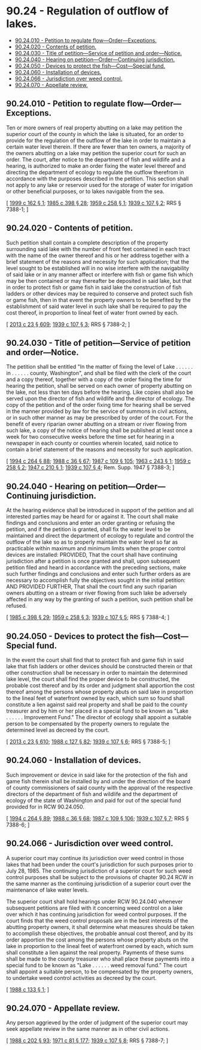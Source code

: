 # 90.24 - Regulation of outflow of lakes.
* [90.24.010 - Petition to regulate flow—Order—Exceptions.](#9024010---petition-to-regulate-floworderexceptions)
* [90.24.020 - Contents of petition.](#9024020---contents-of-petition)
* [90.24.030 - Title of petition—Service of petition and order—Notice.](#9024030---title-of-petitionservice-of-petition-and-ordernotice)
* [90.24.040 - Hearing on petition—Order—Continuing jurisdiction.](#9024040---hearing-on-petitionordercontinuing-jurisdiction)
* [90.24.050 - Devices to protect the fish—Cost—Special fund.](#9024050---devices-to-protect-the-fishcostspecial-fund)
* [90.24.060 - Installation of devices.](#9024060---installation-of-devices)
* [90.24.066 - Jurisdiction over weed control.](#9024066---jurisdiction-over-weed-control)
* [90.24.070 - Appellate review.](#9024070---appellate-review)
## 90.24.010 - Petition to regulate flow—Order—Exceptions.
Ten or more owners of real property abutting on a lake may petition the superior court of the county in which the lake is situated, for an order to provide for the regulation of the outflow of the lake in order to maintain a certain water level therein. If there are fewer than ten owners, a majority of the owners abutting on a lake may petition the superior court for such an order. The court, after notice to the department of fish and wildlife and a hearing, is authorized to make an order fixing the water level thereof and directing the department of ecology to regulate the outflow therefrom in accordance with the purposes described in the petition. This section shall not apply to any lake or reservoir used for the storage of water for irrigation or other beneficial purposes, or to lakes navigable from the sea.

\[ [1999 c 162 § 1](http://lawfilesext.leg.wa.gov/biennium/1999-00/Pdf/Bills/Session%20Laws/House/1744-S.SL.pdf?cite=1999%20c%20162%20§%201); [1985 c 398 § 28](http://leg.wa.gov/CodeReviser/documents/sessionlaw/1985c398.pdf?cite=1985%20c%20398%20§%2028); [1959 c 258 § 1](http://leg.wa.gov/CodeReviser/documents/sessionlaw/1959c258.pdf?cite=1959%20c%20258%20§%201); [1939 c 107 § 2](http://leg.wa.gov/CodeReviser/documents/sessionlaw/1939c107.pdf?cite=1939%20c%20107%20§%202); RRS § 7388-1; \]

## 90.24.020 - Contents of petition.
Such petition shall contain a complete description of the property surrounding said lake with the number of front feet contained in each tract with the name of the owner thereof and his or her address together with a brief statement of the reasons and necessity for such application; that the level sought to be established will in no wise interfere with the navigability of said lake or in any manner affect or interfere with fish or game fish which may be then contained or may thereafter be deposited in said lake, but that in order to protect fish or game fish in said lake the construction of fish ladders or other devices may be required to conserve and protect such fish or game fish, then in that event the property owners to be benefited by the establishment of said water level in such lake shall be required to pay the cost thereof, in proportion to lineal feet of water front owned by each.

\[ [2013 c 23 § 609](http://lawfilesext.leg.wa.gov/biennium/2013-14/Pdf/Bills/Session%20Laws/Senate/5077-S.SL.pdf?cite=2013%20c%2023%20§%20609); [1939 c 107 § 3](http://leg.wa.gov/CodeReviser/documents/sessionlaw/1939c107.pdf?cite=1939%20c%20107%20§%203); RRS § 7388-2; \]

## 90.24.030 - Title of petition—Service of petition and order—Notice.
The petition shall be entitled "In the matter of fixing the level of Lake . . . . . . in . . . . . . county, Washington", and shall be filed with the clerk of the court and a copy thereof, together with a copy of the order fixing the time for hearing the petition, shall be served on each owner of property abutting on the lake, not less than ten days before the hearing. Like copies shall also be served upon the director of fish and wildlife and the director of ecology. The copy of the petition and of the order fixing time for hearing shall be served in the manner provided by law for the service of summons in civil actions, or in such other manner as may be prescribed by order of the court. For the benefit of every riparian owner abutting on a stream or river flowing from such lake, a copy of the notice of hearing shall be published at least once a week for two consecutive weeks before the time set for hearing in a newspaper in each county or counties wherein located, said notice to contain a brief statement of the reasons and necessity for such application.

\[ [1994 c 264 § 88](http://lawfilesext.leg.wa.gov/biennium/1993-94/Pdf/Bills/Session%20Laws/House/2590.SL.pdf?cite=1994%20c%20264%20§%2088); [1988 c 36 § 67](http://leg.wa.gov/CodeReviser/documents/sessionlaw/1988c36.pdf?cite=1988%20c%2036%20§%2067); [1987 c 109 § 105](http://leg.wa.gov/CodeReviser/documents/sessionlaw/1987c109.pdf?cite=1987%20c%20109%20§%20105); [1963 c 243 § 1](http://leg.wa.gov/CodeReviser/documents/sessionlaw/1963c243.pdf?cite=1963%20c%20243%20§%201); [1959 c 258 § 2](http://leg.wa.gov/CodeReviser/documents/sessionlaw/1959c258.pdf?cite=1959%20c%20258%20§%202); [1947 c 210 § 1](http://leg.wa.gov/CodeReviser/documents/sessionlaw/1947c210.pdf?cite=1947%20c%20210%20§%201); [1939 c 107 § 4](http://leg.wa.gov/CodeReviser/documents/sessionlaw/1939c107.pdf?cite=1939%20c%20107%20§%204); Rem. Supp. 1947 § 7388-3; \]

## 90.24.040 - Hearing on petition—Order—Continuing jurisdiction.
At the hearing evidence shall be introduced in support of the petition and all interested parties may be heard for or against it. The court shall make findings and conclusions and enter an order granting or refusing the petition, and if the petition is granted, shall fix the water level to be maintained and direct the department of ecology to regulate and control the outflow of the lake so as to properly maintain the water level so far as practicable within maximum and minimum limits when the proper control devices are installed: PROVIDED, That the court shall have continuing jurisdiction after a petition is once granted and shall, upon subsequent petition filed and heard in accordance with the preceding sections, make such further findings and conclusions and enter such further orders as are necessary to accomplish fully the objectives sought in the initial petition: AND PROVIDED FURTHER, That shall the court find any such riparian owners abutting on a stream or river flowing from such lake be adversely affected in any way by the granting of such a petition, such petition shall be refused.

\[ [1985 c 398 § 29](http://leg.wa.gov/CodeReviser/documents/sessionlaw/1985c398.pdf?cite=1985%20c%20398%20§%2029); [1959 c 258 § 3](http://leg.wa.gov/CodeReviser/documents/sessionlaw/1959c258.pdf?cite=1959%20c%20258%20§%203); [1939 c 107 § 5](http://leg.wa.gov/CodeReviser/documents/sessionlaw/1939c107.pdf?cite=1939%20c%20107%20§%205); RRS § 7388-4; \]

## 90.24.050 - Devices to protect the fish—Cost—Special fund.
In the event the court shall find that to protect fish and game fish in said lake that fish ladders or other devices should be constructed therein or that other construction shall be necessary in order to maintain the determined lake level, the court shall find the proper device to be constructed, the probable cost thereof and by its order and judgment shall apportion the cost thereof among the persons whose property abuts on said lake in proportion to the lineal feet of waterfront owned by each, which sum so found shall constitute a lien against said real property and shall be paid to the county treasurer and by him or her placed in a special fund to be known as "Lake . . . . . . Improvement Fund." The director of ecology shall appoint a suitable person to be compensated by the property owners to regulate the determined level as decreed by the court.

\[ [2013 c 23 § 610](http://lawfilesext.leg.wa.gov/biennium/2013-14/Pdf/Bills/Session%20Laws/Senate/5077-S.SL.pdf?cite=2013%20c%2023%20§%20610); [1988 c 127 § 82](http://leg.wa.gov/CodeReviser/documents/sessionlaw/1988c127.pdf?cite=1988%20c%20127%20§%2082); [1939 c 107 § 6](http://leg.wa.gov/CodeReviser/documents/sessionlaw/1939c107.pdf?cite=1939%20c%20107%20§%206); RRS § 7388-5; \]

## 90.24.060 - Installation of devices.
Such improvement or device in said lake for the protection of the fish and game fish therein shall be installed by and under the direction of the board of county commissioners of said county with the approval of the respective directors of the department of fish and wildlife and the department of ecology of the state of Washington and paid for out of the special fund provided for in RCW 90.24.050.

\[ [1994 c 264 § 89](http://lawfilesext.leg.wa.gov/biennium/1993-94/Pdf/Bills/Session%20Laws/House/2590.SL.pdf?cite=1994%20c%20264%20§%2089); [1988 c 36 § 68](http://leg.wa.gov/CodeReviser/documents/sessionlaw/1988c36.pdf?cite=1988%20c%2036%20§%2068); [1987 c 109 § 106](http://leg.wa.gov/CodeReviser/documents/sessionlaw/1987c109.pdf?cite=1987%20c%20109%20§%20106); [1939 c 107 § 7](http://leg.wa.gov/CodeReviser/documents/sessionlaw/1939c107.pdf?cite=1939%20c%20107%20§%207); RRS § 7388-6; \]

## 90.24.066 - Jurisdiction over weed control.
A superior court may continue its jurisdiction over weed control in those lakes that had been under the court's jurisdiction for such purposes prior to July 28, 1985. The continuing jurisdiction of a superior court for such weed control purposes shall be subject to the provisions of chapter 90.24 RCW in the same manner as the continuing jurisdiction of a superior court over the maintenance of lake water levels.

The superior court shall hold hearings under RCW 90.24.040 whenever subsequent petitions are filed with it concerning weed control on a lake over which it has continuing jurisdiction for weed control purposes. If the court finds that the weed control proposals are in the best interests of the abutting property owners, it shall determine what measures should be taken to accomplish these objectives, the probable annual cost thereof, and by its order apportion the cost among the persons whose property abuts on the lake in proportion to the lineal feet of waterfront owned by each, which sum shall constitute a lien against the real property. Payments of these sums shall be made to the county treasurer who shall place these payments into a special fund to be known as "Lake . . . . . . weed removal fund." The court shall appoint a suitable person, to be compensated by the property owners, to undertake weed control activities as decreed by the court.

\[ [1988 c 133 § 1](http://leg.wa.gov/CodeReviser/documents/sessionlaw/1988c133.pdf?cite=1988%20c%20133%20§%201); \]

## 90.24.070 - Appellate review.
Any person aggrieved by the order of judgment of the superior court may seek appellate review in the same manner as in other civil actions.

\[ [1988 c 202 § 93](http://leg.wa.gov/CodeReviser/documents/sessionlaw/1988c202.pdf?cite=1988%20c%20202%20§%2093); [1971 c 81 § 177](http://leg.wa.gov/CodeReviser/documents/sessionlaw/1971c81.pdf?cite=1971%20c%2081%20§%20177); [1939 c 107 § 8](http://leg.wa.gov/CodeReviser/documents/sessionlaw/1939c107.pdf?cite=1939%20c%20107%20§%208); RRS § 7388-7; \]

